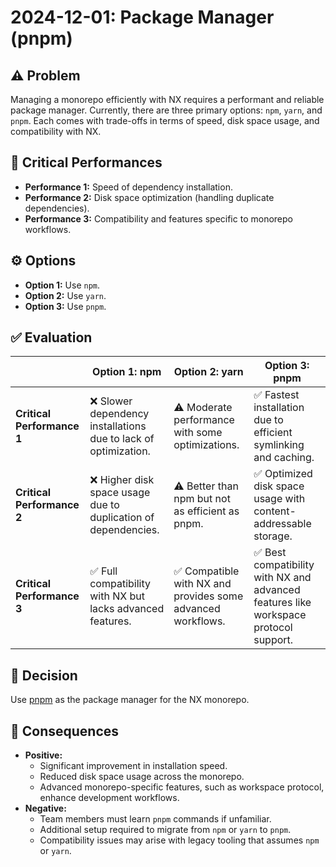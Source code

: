 # 2024-12-01: Package Manager (pnpm)

## ⚠️ Problem

Managing a monorepo efficiently with NX requires a performant and reliable package manager. Currently, there are three primary options: `npm`, `yarn`, and `pnpm`. Each comes with trade-offs in terms of speed, disk space usage, and compatibility with NX.

## 💯 Critical Performances

- **Performance 1:** Speed of dependency installation.
- **Performance 2:** Disk space optimization (handling duplicate dependencies).
- **Performance 3:** Compatibility and features specific to monorepo workflows.

## ⚙️ Options

- **Option 1:** Use `npm`.
- **Option 2:** Use `yarn`.
- **Option 3:** Use `pnpm`.

## ✅ Evaluation

|                            | **Option 1: npm**                                               | **Option 2: yarn**                                          | **Option 3: pnpm**                                                                   |
| -------------------------- | --------------------------------------------------------------- | ----------------------------------------------------------- | ------------------------------------------------------------------------------------ |
| **Critical Performance 1** | ❌ Slower dependency installations due to lack of optimization. | ⚠️ Moderate performance with some optimizations.            | ✅ Fastest installation due to efficient symlinking and caching.                     |
| **Critical Performance 2** | ❌ Higher disk space usage due to duplication of dependencies.  | ⚠️ Better than npm but not as efficient as pnpm.            | ✅ Optimized disk space usage with content-addressable storage.                      |
| **Critical Performance 3** | ✅ Full compatibility with NX but lacks advanced features.      | ✅ Compatible with NX and provides some advanced workflows. | ✅ Best compatibility with NX and advanced features like workspace protocol support. |

## 🌳 Decision

Use [pnpm](https://pnpm.io/) as the package manager for the NX monorepo.

## 🚨 Consequences

- **Positive:**
  - Significant improvement in installation speed.
  - Reduced disk space usage across the monorepo.
  - Advanced monorepo-specific features, such as workspace protocol, enhance development workflows.
- **Negative:**
  - Team members must learn `pnpm` commands if unfamiliar.
  - Additional setup required to migrate from `npm` or `yarn` to `pnpm`.
  - Compatibility issues may arise with legacy tooling that assumes `npm` or `yarn`.
